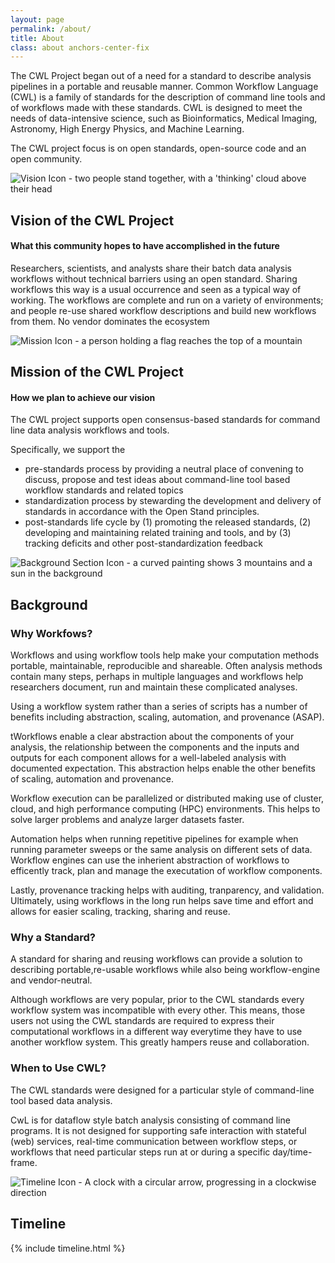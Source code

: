 ```yaml
---
layout: page
permalink: /about/
title: About
class: about anchors-center-fix
---
```


The CWL Project began out of a need for a standard to 
describe analysis pipelines in a portable and reusable
manner. Common Workflow Language (CWL) is a family of standards
for the description of command line tools and of workflows made with these standards.
CWL is designed to meet the needs of data-intensive science, such as Bioinformatics, Medical Imaging, Astronomy, High Energy Physics, and Machine Learning.


The CWL project focus is on open standards, open-source code and an open community.


<div class="section-header">
  <img src="../assets/img/noun_Vision_3455591.svg" class="section-icon" alt="Vision Icon - two people stand together, with a 'thinking' cloud above their head">
  <h2 id="vision">Vision of the CWL Project</h2>
</div>

#### What this community hopes to have accomplished in the future

Researchers, scientists, and analysts share their batch data analysis workflows without technical barriers using an open standard. Sharing workflows this way is a usual occurrence and seen as a typical way of working. The workflows are complete and run on a variety of environments; and people re-use shared workflow descriptions and build new workflows from them. No vendor dominates the ecosystem

<div class="section-header">
  <img src="../assets/img/noun_Mission_2673795.svg" class="section-icon" alt="Mission Icon - a person holding a flag reaches the top of a mountain">
  <h2 id="vision">Mission of the CWL Project</h2>
</div>

#### How we plan to achieve our vision

The CWL project supports open consensus-based standards for command line data analysis workflows and tools.

Specifically, we support the
*    pre-standards process by providing a neutral place of convening to discuss, propose and test ideas about command-line tool based workflow standards and related topics
*    standardization process by stewarding the development and delivery of standards in accordance with the Open Stand principles.
*    post-standards life cycle by (1) promoting the released standards, (2) developing and maintaining related training and tools, and by (3) tracking deficits and other post-standardization feedback

<div class="section-header">
  <img src="../assets/img/noun_background_4073428.svg" class="section-icon" alt="Background Section Icon - a curved painting shows 3 mountains and a sun in the background">
  <h2 id="vision">Background</h2>
</div>

### Why Workfows?

Workflows and using workflow tools help make your computation methods portable, maintainable, reproducible and shareable. Often analysis methods contain many steps, perhaps in multiple languages and workflows help researchers document, run and maintain these complicated analyses. 

Using a workflow system rather than a series of scripts has a number of benefits including abstraction, scaling, automation, and provenance (ASAP). 

tWorkflows enable a clear abstraction about the components of your analysis, the relationship between the components and the inputs and outputs for each component allows for a well-labeled analysis with documented expectation. This abstraction helps enable the other benefits of scaling, automation and provenance. 

Workflow execution can be parallelized or distributed making use of cluster, cloud, and high performance computing (HPC) environments. This helps to solve larger problems and analyze larger datasets faster.

Automation helps when running repetitive pipelines for example when running parameter sweeps or the same analysis on different sets of data. Workflow engines can use the inherient abstraction of workflows to efficently track, plan and manage the executation of workflow components. 
  
Lastly, provenance tracking helps with auditing, tranparency, and validation. Ultimately, using workflows in the long run helps save time and effort and allows for easier scaling, tracking, sharing and reuse.   

### Why a Standard?

A standard for sharing and reusing workflows can provide a solution to describing portable,re-usable workflows while also being workflow-engine and vendor-neutral.

Although workflows are very popular, prior to the CWL standards every workflow system was incompatible with every other. This means, those users not using the CWL standards are required to express their computational workflows in a different way everytime they have to use another workflow system. This greatly hampers reuse and collaboration. 

### When to Use CWL?
The CWL standards were designed for a particular style of
command-line tool based data analysis. 

CwL is for dataflow style batch analysis consisting of command line programs. It is not designed for supporting safe interaction with stateful (web) services, real-time communication between workflow steps, or workflows that need particular steps run at or during a
specific day/time-frame. 

<div class="section-header">
  <img src="../assets/img/noun_Time_6732.svg" class="section-icon" alt="Timeline Icon - A clock with a circular arrow, progressing in a clockwise direction">
  <h2 id="vision">Timeline</h2>
</div>

{% include timeline.html %}

